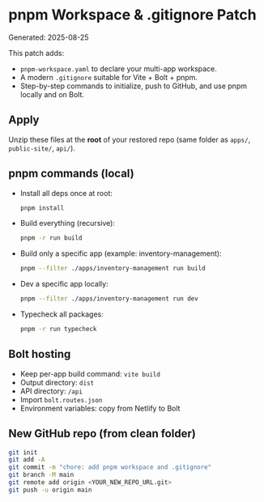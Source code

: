 # pnpm Workspace & .gitignore Patch
Generated: 2025-08-25

This patch adds:
- `pnpm-workspace.yaml` to declare your multi-app workspace.
- A modern `.gitignore` suitable for Vite + Bolt + pnpm.
- Step-by-step commands to initialize, push to GitHub, and use pnpm locally and on Bolt.

## Apply
Unzip these files at the **root** of your restored repo (same folder as `apps/`, `public-site/`, `api/`).

## pnpm commands (local)
- Install all deps once at root:
  ```bash
  pnpm install
  ```

- Build everything (recursive):
  ```bash
  pnpm -r run build
  ```

- Build only a specific app (example: inventory-management):
  ```bash
  pnpm --filter ./apps/inventory-management run build
  ```

- Dev a specific app locally:
  ```bash
  pnpm --filter ./apps/inventory-management run dev
  ```

- Typecheck all packages:
  ```bash
  pnpm -r run typecheck
  ```

## Bolt hosting
- Keep per-app build command: `vite build`
- Output directory: `dist`
- API directory: `/api`
- Import `bolt.routes.json`
- Environment variables: copy from Netlify to Bolt

## New GitHub repo (from clean folder)
```bash
git init
git add -A
git commit -m "chore: add pnpm workspace and .gitignore"
git branch -M main
git remote add origin <YOUR_NEW_REPO_URL.git>
git push -u origin main
```
